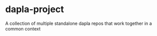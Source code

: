 # dapla-project
A collection of multiple standalone dapla repos that work together in a common context
